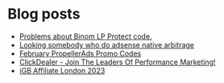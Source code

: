# Blog posts
<!-- BLOG-POST-LIST:START -->
- [Problems about Binom LP Protect code.](https://afflift.com/f/threads/problems-about-binom-lp-protect-code.10357/)
- [Looking somebody who do adsense native arbitrage](https://afflift.com/f/threads/looking-somebody-who-do-adsense-native-arbitrage.8295/)
- [February PropellerAds Promo Codes](https://afflift.com/f/threads/february-propellerads-promo-codes.10344/)
- [ClickDealer - Join The Leaders Of Performance Marketing!](https://afflift.com/f/threads/clickdealer-join-the-leaders-of-performance-marketing.2440/)
- [iGB Affiliate London 2023](https://afflift.com/f/threads/igb-affiliate-london-2023.10075/)
<!-- BLOG-POST-LIST:END -->
